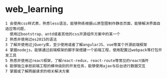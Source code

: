 # web_learning
    1 会使用css样式表，熟悉less语法，能够熟练根据ui原型图制作静态页面，能够解决界面自适应等问题，
      使用过bootstrap、antd或者其他的css开源组件方案中的某一个
    2 熟悉并使用过es2015的语法
    3 了解并使用过jQuery库，至少使用或者了解angularJS、vue等某个开源前端框架
    4 掌握nodejs，能够通过前端框架的脚手架搭建一个前端工程，使用配置过webpack等打包开发工具
    5 熟悉并使用过react框架，了解react-redux，react-route等常见的react插件
    6 能够独立承担前端工程的模块级别的开发任务，能够使用ajax与后台进行数据交互
    7 掌握或了解跨越请求的相关解决方案
